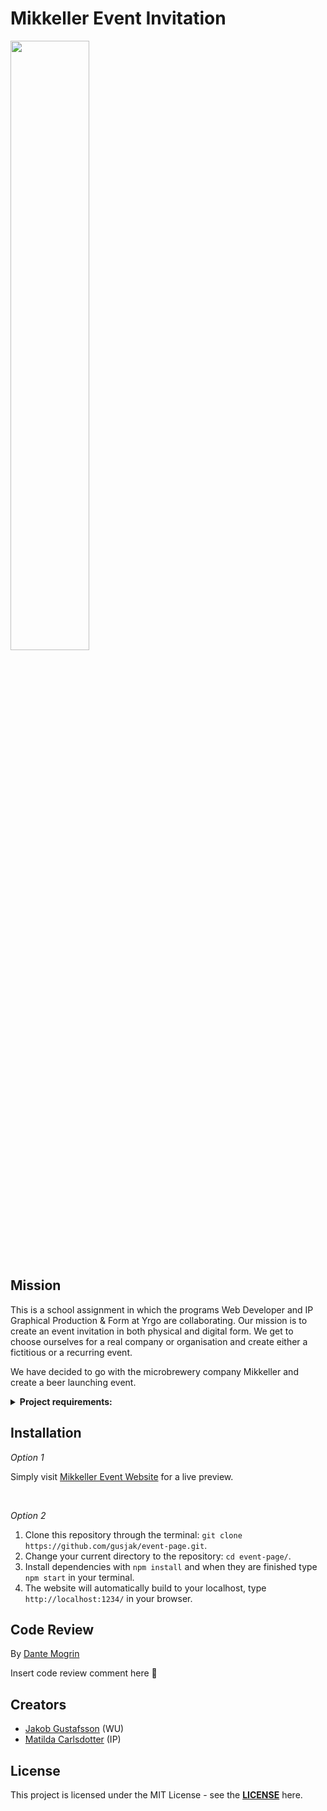 # Mikkeller Event Invitation

<img src="https://i.imgur.com/YsiROuX.gif"  width="50%">

## Mission

This is a school assignment in which the programs Web Developer and IP Graphical Production & Form at Yrgo are collaborating.
Our mission is to create an event invitation in both physical and digital form.
We get to choose ourselves for a real company or organisation and create either a fictitious or a recurring event.

We have decided to go with the microbrewery company Mikkeller and create a beer launching event.

<details><summary><strong>Project requirements:</strong></b></summary>

- A unique <strong><ins>landing page</ins></strong> that follows the same graphic manner of the chosen company.
- The website needs to be responsive and built mobile-first and follow the accessibility standard WCAG (https://a11yproject.com/checklist/).
- It must contain at least five animations, one of which is an in-animation when the page is first displayed.
- It should have a CTA where visitors can sign up via a form to the event. This form only needs to be shown visually.
- The landing page should be personalized via a link that can be sent out with query parameters. Suggestions for at least two ways to personify the site via the link such as name, country, pictures, occupational group, etc.
- The website should be built statically through HTML, CSS, and JavaScript.
- From day one, the website should be pushed up to a public repository on GitHub.
- The website should upload to a hosting service such as. Netlify, Vercel or GitHub Pages.
- The website should be optimized and have as high a score as possible on https://web.dev/ (optimize images, CSS and JS, tips are to use construction tools such as Parcel).
- Each group must submit a review of another group the day before the presentation. Code reviews must be submitted with a pull request.

</details>

## Installation

*Option 1*

Simply visit [Mikkeller Event Website](https://ipwu-event.netlify.app/) for a live preview.

<br>

*Option 2*

1. Clone this repository through the terminal: `git clone https://github.com/gusjak/event-page.git`.
2. Change your current directory to the repository: `cd event-page/`.
3. Install dependencies with `npm install` and when they are finished type `npm start` in your terminal.
4. The website will automatically build to your localhost, type `http://localhost:1234/` in your browser.


## Code Review

By [Dante Mogrin](https://github.com/mogrim-91)

Insert code review comment here 👋

## Creators

- [Jakob Gustafsson](https://github.com/gusjak) (WU)
- [Matilda Carlsdotter]() (IP)

## License

This project is licensed under the MIT License - see the **[LICENSE](https://github.com/gusjak/event-page/blob/main/LICENSE)** here.
